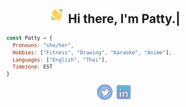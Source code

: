 <h1 align="center"><img src="hi.gif" alt="hi" width="40"/> Hi there, I'm Patty.| </h1>

<div backgroundColor="pink">





```js
const Patty = {
  Pronouns: "she/her",
  Hobbies: ["Fitness", "Drawing", "Karaoke", "Anime"],
  Languages: ["English", "Thai"],
  Timezone: EST
}
 ```

 <!--TIMESTAMP:{"format": "dddd, MMMM Do YYYY, h:mm:ss"}-->
<div align="center"><a href="https://twitter.com/pattyarunya" ><img src="twitter.png" alt="hi" width="40"/></a>
<a href="linkedin.com/in/pattyarunyavikul/">
<img src="linkedin.png" alt="hi" width="40"/></a>
</div>

</div>



